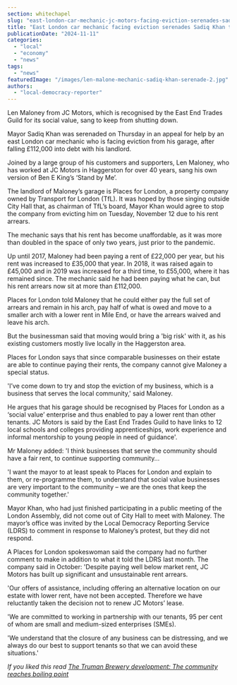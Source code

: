 ```yaml
---
section: whitechapel
slug: "east-london-car-mechanic-jc-motors-facing-eviction-serenades-sadiq-khan-for-help"
title: "East London car mechanic facing eviction serenades Sadiq Khan to ask for help"
publicationDate: "2024-11-11"
categories: 
  - "local"
  - "economy"
  - "news"
tags: 
  - "news"
featuredImage: "/images/len-malone-mechanic-sadiq-khan-serenade-2.jpg"
authors: 
  - "local-democracy-reporter"
---
```


Len Maloney from JC Motors, which is recognised by the East End Trades Guild for its social value, sang to keep from shutting down.

Mayor Sadiq Khan was serenaded on Thursday in an appeal for help by an east London car mechanic who is facing eviction from his garage, after falling £112,000 into debt with his landlord.

Joined by a large group of his customers and supporters, Len Maloney, who has worked at JC Motors in Haggerston for over 40 years, sang his own version of Ben E King’s ‘Stand by Me’.

The landlord of Maloney’s garage is Places for London, a property company owned by Transport for London (TfL). It was hoped by those singing outside City Hall that, as chairman of TfL’s board, Mayor Khan would agree to stop the company from evicting him on Tuesday, November 12 due to his rent arrears.

The mechanic says that his rent has become unaffordable, as it was more than doubled in the space of only two years, just prior to the pandemic.

Up until 2017, Maloney had been paying a rent of £22,000 per year, but his rent was increased to £35,000 that year. In 2018, it was raised again to £45,000 and in 2019 was increased for a third time, to £55,000, where it has remained since. The mechanic said he had been paying what he can, but his rent arrears now sit at more than £112,000.

Places for London told Maloney that he could either pay the full set of arrears and remain in his arch, pay half of what is owed and move to a smaller arch with a lower rent in Mile End, or have the arrears waived and leave his arch.

But the businessman said that moving would bring a 'big risk' with it, as his existing customers mostly live locally in the Haggerston area.

Places for London says that since comparable businesses on their estate are able to continue paying their rents, the company cannot give Maloney a special status.

'I’ve come down to try and stop the eviction of my business, which is a business that serves the local community,' said Maloney.

He argues that his garage should be recognised by Places for London as a ‘social value’ enterprise and thus enabled to pay a lower rent than other tenants. JC Motors is said by the East End Trades Guild to have links to 12 local schools and colleges providing apprenticeships, work experience and informal mentorship to young people in need of guidance'.

Mr Maloney added: 'I think businesses that serve the community should have a fair rent, to continue supporting community…

'I want the mayor to at least speak to Places for London and explain to them, or re-programme them, to understand that social value businesses are very important to the community – we are the ones that keep the community together.'

Mayor Khan, who had just finished participating in a public meeting of the London Assembly, did not come out of City Hall to meet with Maloney. The mayor’s office was invited by the Local Democracy Reporting Service (LDRS) to comment in response to Maloney’s protest, but they did not respond.

A Places for London spokeswoman said the company had no further comment to make in addition to what it told the LDRS last month. The company said in October: 'Despite paying well below market rent, JC Motors has built up significant and unsustainable rent arrears.

'Our offers of assistance, including offering an alternative location on our estate with lower rent, have not been accepted. Therefore we have reluctantly taken the decision not to renew JC Motors’ lease.

'We are committed to working in partnership with our tenants, 95 per cent of whom are small and medium-sized enterprises (SMEs).

'We understand that the closure of any business can be distressing, and we always do our best to support tenants so that we can avoid these situations.'

_If you liked this read [The Truman Brewery development: The community reaches boiling point](https://whitechapellondon.co.uk/truman-brewery-development-community-reaches-boiling-point/)_
